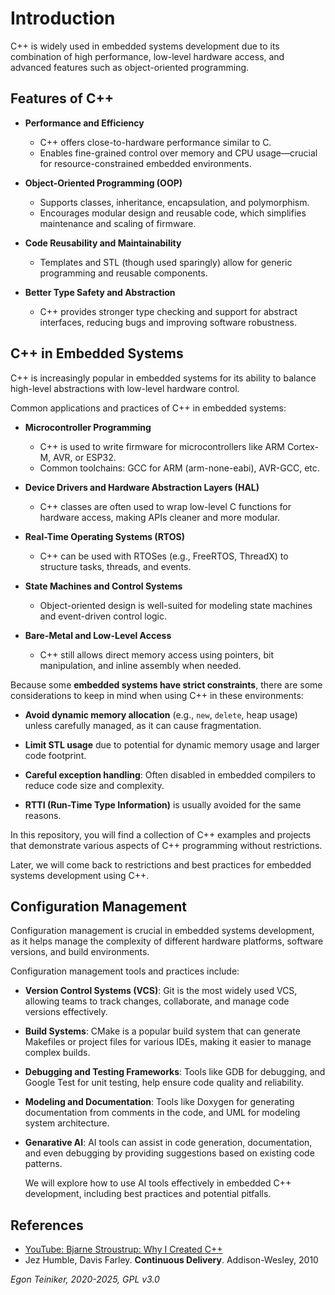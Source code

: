 # Introduction 

C++ is widely used in embedded systems development due to its combination 
of high performance, low-level hardware access, and advanced features such 
as object-oriented programming.


## Features of C++ 

* **Performance and Efficiency**
   * C++ offers close-to-hardware performance similar to C.
   * Enables fine-grained control over memory and CPU usage—crucial for 
   resource-constrained embedded environments.

* **Object-Oriented Programming (OOP)**
   * Supports classes, inheritance, encapsulation, and polymorphism.
   * Encourages modular design and reusable code, which simplifies maintenance 
   and scaling of firmware.

* **Code Reusability and Maintainability**
   * Templates and STL (though used sparingly) allow for generic programming 
   and reusable components.

* **Better Type Safety and Abstraction**
   * C++ provides stronger type checking and support for abstract interfaces, 
   reducing bugs and improving software robustness.


## C++ in Embedded Systems

C++ is increasingly popular in embedded systems for its ability to balance 
high-level abstractions with low-level hardware control. 

Common applications and practices of C++ in embedded systems:

* **Microcontroller Programming**
    * C++ is used to write firmware for microcontrollers like ARM Cortex-M, 
    AVR, or ESP32.
    * Common toolchains: GCC for ARM (arm-none-eabi), AVR-GCC, etc.

* **Device Drivers and Hardware Abstraction Layers (HAL)**
   * C++ classes are often used to wrap low-level C functions for hardware 
   access, making APIs cleaner and more modular.

* **Real-Time Operating Systems (RTOS)**
   * C++ can be used with RTOSes (e.g., FreeRTOS, ThreadX) to structure tasks, 
   threads, and events.

* **State Machines and Control Systems**
   * Object-oriented design is well-suited for modeling state machines and 
   event-driven control logic.

* **Bare-Metal and Low-Level Access**
   * C++ still allows direct memory access using pointers, bit manipulation, 
   and inline assembly when needed.

Because some **embedded systems have strict constraints**, there are some
considerations to keep in mind when using C++ in these environments:

* **Avoid dynamic memory allocation** (e.g., `new`, `delete`, heap usage) 
    unless carefully managed, as it can cause fragmentation.

* **Limit STL usage** due to potential for dynamic memory usage and larger 
    code footprint.

* **Careful exception handling**: Often disabled in embedded compilers to 
    reduce code size and complexity.

* **RTTI (Run-Time Type Information)** is usually avoided for the same reasons.

In this repository, you will find a collection of C++ examples and projects
that demonstrate various aspects of C++ programming without restrictions.

Later, we will come back to restrictions and best practices for embedded 
systems development using C++.


## Configuration Management

Configuration management is crucial in embedded systems development,
as it helps manage the complexity of different hardware platforms,
software versions, and build environments.

Configuration management tools and practices include:

* **Version Control Systems (VCS)**:
   Git is the most widely used VCS, allowing teams to track changes, 
   collaborate, and manage code versions effectively.

* **Build Systems**:
   CMake is a popular build system that can generate Makefiles or project 
   files for various IDEs, making it easier to manage complex builds.

* **Debugging and Testing Frameworks**:
   Tools like GDB for debugging, and Google Test for unit testing, 
   help ensure code quality and reliability.

* **Modeling and Documentation**:
   Tools like Doxygen for generating documentation from comments in the code, 
   and UML for modeling system architecture.

* **Genarative AI**:
    AI tools can assist in code generation, documentation, and even debugging 
    by providing suggestions based on existing code patterns.
    
    We will explore how to use AI tools effectively in embedded C++
    development, including best practices and potential pitfalls.


## References
* [YouTube: Bjarne Stroustrup: Why I Created C++ ](https://youtu.be/JBjjnqG0BP8?si=ZFvZpu5uKGs23bGe)
* Jez Humble, Davis Farley. **Continuous Delivery**. Addison-Wesley, 2010


*Egon Teiniker, 2020-2025, GPL v3.0*

